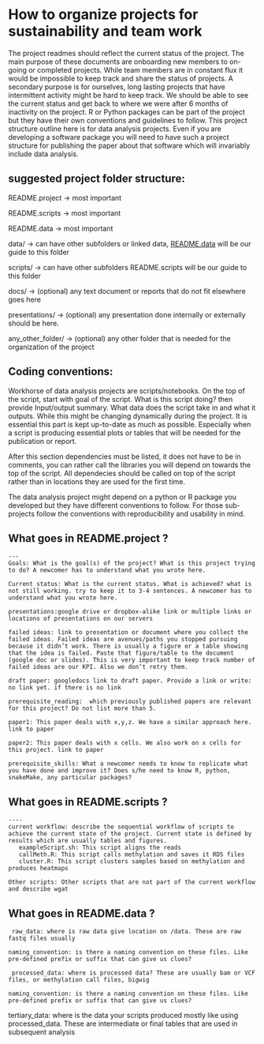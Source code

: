 # How to organize projects for sustainability and team work

The project readmes should reflect the current status of the project. The main purpose of these documents are onboarding new members to on-going or completed projects. While team members are in constant flux it would be impossible to keep track and share the status of projects. A secondary purpose is for ourselves, long lasting projects that have intermittent activity might be hard to keep track. We should be able to see the current status and get back to where we were after 6 months of inactivity on the project. R or Python packages can be part of the project but they have their own conventions and guidelines to follow. This project structure outline here is for data analysis projects. Even if you are developing a software package you will need to have such a project structure for publishing the paper about that software which will invariably include data analysis. 

## suggested project folder structure:

README.project → most important

README.scripts → most important 

README.data → most important 

data/ → can have other subfolders or linked data, [README.data](http://README.data) will be our guide to this folder

scripts/ → can have other subfolders README.scripts will be our guide to this folder

docs/ → (optional) any text document or reports that do not fit elsewhere goes here

presentations/  → (optional) any presentation done internally or externally should be here.

any_other_folder/  → (optional) any other folder that is needed for the organization of the project

## Coding conventions:
Workhorse of data analysis projects are scripts/notebooks. On the top of the script, start with goal of the script. What is this script doing? then provide Input/output summary. What data does the script take in and what it outputs. While this might be changing dynamically during the project. It is essential this part is kept up-to-date as much as possible. Especially when a script is producing essential plots or tables that will be needed for the publication or report. 

After this section dependencies must be listed, it does not have to be in comments, you can rather call the libraries you will depend on towards the top of the script. All dependecies should be called on top of the script rather than in locations they are used for the first time. 

The data analysis project might depend on a python or R package you developed but they have different conventions to follow. For those sub-projects follow the conventions with reproducibility and usability in mind.



## What goes in README.project ?
```
---
Goals: What is the goal(s) of the project? What is this project trying to do? A newcomer has to understand what you wrote here.

Current status: What is the current status. What is achieved? what is not still working. try to keep it to 3-4 sentences. A newcomer has to understand what you wrote here.

presentations:google drive or dropbox-alike link or multiple links or locations of presentations on our servers

failed ideas: link to presentation or document where you collect the failed ideas. Failed ideas are avenues/paths you stopped pursuing because it didn’t work. There is usually a figure or a table showing that the idea is failed. Paste that figure/table to the document (google doc or slides). This is very important to keep track number of failed ideas are our KPI. Also we don’t retry them.

draft paper: googledocs link to draft paper. Provide a link or write: no link yet. if there is no link

prerequisite_reading:  which previously published papers are relevant for this project? Do not list more than 5.

paper1: This paper deals with x,y,z. We have a similar approach here. link to paper

paper2: This paper deals with x cells. We also work on x cells for this project. link to paper

prerequisite_skills: What a newcomer needs to know to replicate what you have done and improve it? Does s/he need to know R, python, snakeMake, any particular packages? 
```

## What goes in README.scripts ?

```
----
current workflow: describe the sequential workflow of scripts to achieve the current state of the project. Current state is defined by results which are usually tables and figures. 
   exampleScript.sh: This script aligns the reads
   callMeth.R: This script calls methylation and saves it RDS files
   cluster.R: This script clusters samples based on methylation and produces heatmaps 

Other scripts: Other scripts that are not part of the current workflow and describe wgat 

```
## What goes in README.data ?

     raw_data: where is raw data give location on /data. These are raw fastq files usually 

    naming_convention: is there a naming convention on these files. Like pre-defined prefix or suffix that can give us clues?

     processed_data: where is processed data? These are usually bam or VCF files, or methylation call files, bigwig 

    naming_convention: is there a naming convention on these files. Like pre-defined prefix or suffix that can give us clues?

   tertiary_data: where is the data your scripts produced mostly like using processed_data. These are intermediate or final tables that are used in subsequent analysis
